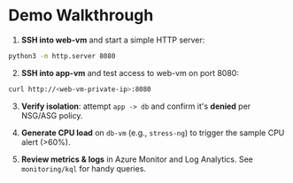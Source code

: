 # Demo Walkthrough

1) **SSH into web-vm** and start a simple HTTP server:

```bash
python3 -m http.server 8080
```

2) **SSH into app-vm** and test access to web-vm on port 8080:

```bash
curl http://<web-vm-private-ip>:8080
```

3) **Verify isolation**: attempt `app -> db` and confirm it's **denied** per NSG/ASG policy.

4) **Generate CPU load** on `db-vm` (e.g., `stress-ng`) to trigger the sample CPU alert (>60%).

5) **Review metrics & logs** in Azure Monitor and Log Analytics. See `monitoring/kql` for handy queries.
